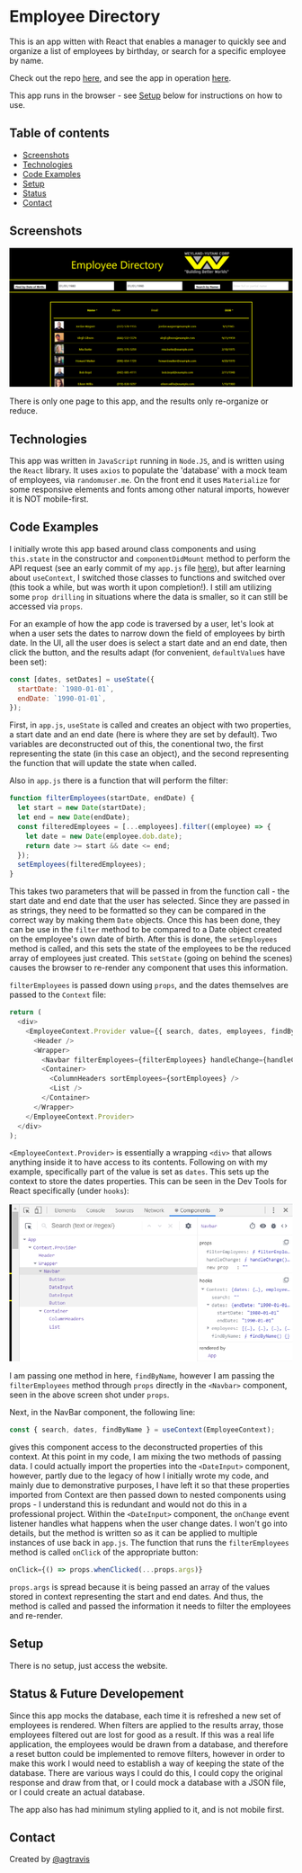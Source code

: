 # Employee Directory

This is an app witten with React that enables a manager to quickly see and organize a list of employees by birthday, or search for a specific employee by name.

Check out the repo [here](https://github.com/agtravis/employee-directory), and see the app in operation [here](https://agtravis.github.io/employee-directory/).

This app runs in the browser - see [Setup](#setup) below for instructions on how to use.

## Table of contents

- [Screenshots](#screenshots)
- [Technologies](#technologies)
- [Code Examples](#code-examples)
- [Setup](#setup)
- [Status](#status)
- [Contact](#contact)

## Screenshots

![Homepage](./public/assets/images/screenshots/landing-page.PNG)

There is only one page to this app, and the results only re-organize or reduce.

## Technologies

This app was written in `JavaScript` running in `Node.JS`, and is written using the `React` library. It uses `axios` to populate the 'database' with a mock team of employees, via `randomuser.me`. On the front end it uses `Materialize` for some responsive elements and fonts among other natural imports, however it is NOT mobile-first.

## Code Examples

I initially wrote this app based around class components and using `this.state` in the constructor and `componentDidMount` method to perform the API request (see an early commit of my `app.js` file [here](https://github.com/agtravis/employee-directory/blob/306eb5b9e89f6b110e1a0437c59e9bdfec206a14/src/App.js)), but after learning about `useContext`, I switched those classes to functions and switched over (this took a while, but was worth it upon completion!). I still am utilizing some `prop drilling` in situations where the data is smaller, so it can still be accessed via `props`.

For an example of how the app code is traversed by a user, let's look at when a user sets the dates to narrow down the field of employees by birth date. In the UI, all the user does is select a start date and an end date, then click the button, and the results adapt (for convenient, `defaultValue`s have been set):

```js
const [dates, setDates] = useState({
  startDate: `1980-01-01`,
  endDate: `1990-01-01`,
});
```

First, in `app.js`, `useState` is called and creates an object with two properties, a start date and an end date (here is where they are set by default). Two variables are deconstructed out of this, the conentional two, the first representing the state (in this case an object), and the second representing the function that will update the state when called.

Also in `app.js` there is a function that will perform the filter:

```js
function filterEmployees(startDate, endDate) {
  let start = new Date(startDate);
  let end = new Date(endDate);
  const filteredEmployees = [...employees].filter((employee) => {
    let date = new Date(employee.dob.date);
    return date >= start && date <= end;
  });
  setEmployees(filteredEmployees);
}
```

This takes two parameters that will be passed in from the function call - the start date and end date that the user has selected. Since they are passed in as strings, they need to be formatted so they can be compared in the correct way by making them `Date` objects. Once this has been done, they can be use in the `filter` method to be compared to a Date object created on the employee's own date of birth. After this is done, the `setEmployees` method is called, and this sets the state of the employees to be the reduced array of employees just created. This `setState` (going on behind the scenes) causes the browser to re-render any component that uses this information.

`filterEmployees` is passed down using `props`, and the dates themselves are passed to the `Context` file:

```js
return (
  <div>
    <EmployeeContext.Provider value={{ search, dates, employees, findByName }}>
      <Header />
      <Wrapper>
        <Navbar filterEmployees={filterEmployees} handleChange={handleChange} />
        <Container>
          <ColumnHeaders sortEmployees={sortEmployees} />
          <List />
        </Container>
      </Wrapper>
    </EmployeeContext.Provider>
  </div>
);
```

`<EmployeeContext.Provider>` is essentially a wrapping `<div>` that allows anything inside it to have access to its contents. Following on with my example, specifically part of the value is set as `dates`. This sets up the context to store the dates properties. This can be seen in the Dev Tools for React specifically (under `hooks`):

![Homepage](./public/assets/images/screenshots/dev-tools.PNG)

I am passing one method in here, `findByName`, however I am passing the `filterEmployees` method through `props` directly in the `<Navbar>` component, seen in the above screen shot under `props`.

Next, in the NavBar component, the following line:

```js
const { search, dates, findByName } = useContext(EmployeeContext);
```

gives this component access to the deconstructed properties of this context. At this point in my code, I am mixing the two methods of passing data. I could actually import the properties into the `<DateInput>` component, however, partly due to the legacy of how I initially wrote my code, and mainly due to demonstrative purposes, I have left it so that these properties imported from Context are then passed down to nested components using props - I understand this is redundant and would not do this in a professional project. Within the `<DateInput>` component, the `onChange` event listener handles what happens when the user change dates. I won't go into details, but the method is written so as it can be applied to multiple instances of use back in `app.js`. The function that runs the `filterEmployees` method is called `onClick` of the appropriate button:

```js
onClick={() => props.whenClicked(...props.args)}
```

`props.args` is spread because it is being passed an array of the values stored in context representing the start and end dates. And thus, the method is called and passed the information it needs to filter the employees and re-render.

## Setup

There is no setup, just access the website.

## Status & Future Developement

Since this app mocks the database, each time it is refreshed a new set of employees is rendered. When filters are applied to the results array, those employees filtered out are lost for good as a result. If this was a real life application, the employees would be drawn from a database, and therefore a reset button could be implemented to remove filters, however in order to make this work I would need to establish a way of keeping the state of the database. There are various ways I could do this, I could copy the original response and draw from that, or I could mock a database with a JSON file, or I could create an actual database.

The app also has had minimum styling applied to it, and is not mobile first.

## Contact

Created by [@agtravis](https://agtravis.github.io/)
